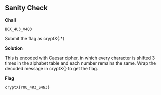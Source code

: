 ## Sanity Check
**Chall**
```
B0X_4U3_V4Q3
```
Submit the flag as cryptX{.*}

**Solution**

This is encoded with Caesar cipher, in which every character is shifted 3 times in the alphabet table and each number remains the same.
Wrap the decoded message in cryptX{} to get the flag.

**Flag**
```
cryptX{Y0U_4R3_S4N3}
```
